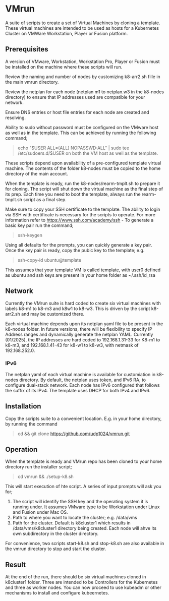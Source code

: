 # VMrun
A suite of scripts to create a set of Virtual Machines by cloning a template. These virtual machines are intended to be used as hosts for a Kubernetes Cluster on VMWare Workstation, Player or Fusion platform.

## Prerequisites
A version of VMware, Workstation, Workstation Pro, Player or Fusion must be installed on the machine where these scripts will run.

Review the naming and number of nodes by customizing k8-arr2.sh fille in the main vmrun directory.

Review the netplan for each node (netplan m1 to netplan.w3 in the k8-nodes directory) to ensure that IP addresses used are compatible for your network. 

Ensure DNS entries or host file entries for each node are created and resolving.

Ability to sudo without password must be configured on the VMware host as well as in the template. This can be achieved by running the following command;
> echo "$USER ALL=(ALL) NOPASSWD:ALL" | sudo tee /etc/sudoers.d/$USER
on both the VM host as well as the template.

These scripts depend upon availability of a pre-configured template virtual machine. The contents of the folder k8-nodes must be copied to the home directory of the main account.

When the template is ready, run the k8-nodes/rearm-tmplt.sh to prepare it for cloning. The script will shut down the virtual machine as the final step of its prep. Each time you need to boot the template, always run the rearm-tmplt.sh script as a final step.

Make sure to copy your SSH certificate to the template. The ability to login via SSH with certificate is necessary for the scripts to operate. For more information refer to https://www.ssh.com/academy/ssh - To generate a basic key pair run the command;
> ssh-keygen

Using all defaults for the prompts, you can quickly generate a key pair. Once the key pair is ready, copy the pubic key to the template; e.g.
>ssh-copy-id ubuntu@template

This assumes that your template VM is called template, with user0 defined as ubuntu and ssh keys are present in your home folder as ~/.ssh/id_rsa

## Network
Currently the VMrun suite is hard coded to create six virtual machines with labels k8-m1 to k8-m3 and k8w1 to k8-w3. This is driven by the script k8-arr2.sh and may be customized there.

Each virtual machine depends upon its netplan yaml file to be present in the k8-nodes folder. In future versions, there will be flexibility to specify IP Address ranges and dynamically generate the netplan YAML. Currently (01/2025), the IP addresses are hard coded to 192.168.1.31-33 for K8-m1 to k8-m3, and 192.168.1.41-43 for k8-w1 to k8-w3, with netmask of 192.168.252.0.

### IPv6
The netplan yaml of each virtual machine is available for customiation in k8-nodes directory. By default, the netplan uses token, and IPv6 RA, to configure dual-stack network. Each node has IPv6 configured that follows the suffix of its IPv4. The template uses DHCP for both IPv4 and IPv6. 

## Installation
Copy the scripts suite to a convenient location. E.g. in your home directory, by running the command
> cd && git clone https://github.com/udp1024/vmrun.git

## Operation
When the template is ready and VMrun repo has been cloned to your home directory run the installer script;
> cd vmrun && ./setup-k8.sh

This will start execution of hte script. A series of input prompts will ask you for;
1. The script will identify the SSH key and the operating system it is running under. It assumes VMware type to be Workstation under Linux and Fusion under Mac OS.
2. Path to where you want to locate the cluster; e.g. /data/vms
3. Path for the cluster. Default is k8cluster1 which results in /data/vms/k8cluster1 directory being created. Each node will ahve its own subdirectory in the cluster directory.

For convenience, two scripts start-k8.sh and stop-k8.sh are also available in the vmrun directory to stop and start the cluster.

## Result
At the end of the run, there should be six virtual machines cloned in k8cluster1 folder. Three are intended to be Controllers for the Kubernetes and three as worker nodes. You can now proceed to use kubeadm or other mechanisms to install and configure kubeernetes.

